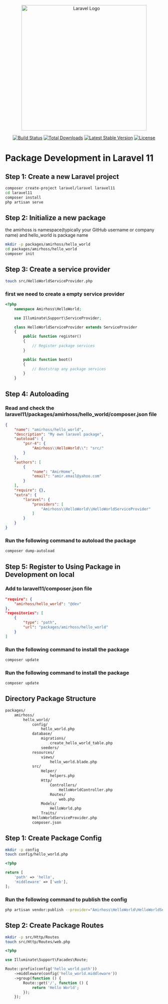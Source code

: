 <p align="center"><a href="https://laravel.com" target="_blank"><img src="https://raw.githubusercontent.com/laravel/art/master/logo-lockup/5%20SVG/2%20CMYK/1%20Full%20Color/laravel-logolockup-cmyk-red.svg" width="400" alt="Laravel Logo"></a></p>

<p align="center">
<a href="https://github.com/laravel/framework/actions"><img src="https://github.com/laravel/framework/workflows/tests/badge.svg" alt="Build Status"></a>
<a href="https://packagist.org/packages/laravel/framework"><img src="https://img.shields.io/packagist/dt/laravel/framework" alt="Total Downloads"></a>
<a href="https://packagist.org/packages/laravel/framework"><img src="https://img.shields.io/packagist/v/laravel/framework" alt="Latest Stable Version"></a>
<a href="https://packagist.org/packages/laravel/framework"><img src="https://img.shields.io/packagist/l/laravel/framework" alt="License"></a>
</p>

# Package Development in Laravel 11

## Step 1: Create a new Laravel project

```bash
composer create-project laravel/laravel laravel11
cd laravel11
composer install
php artisan serve
```

## Step 2: Initialize a new package
the amirhoss is namespace(typically your GitHub username or company name) and hello_world is package name

```bash
mkdir -p packages/amirhoss/hello_world
cd packages/amirhoss/hello_world
composer init

```

## Step 3: Create a service provider

```bash
touch src/HelloWorldServiceProvider.php
```
### first we need to create a empty service provider

```php
<?php
    namespace Amirhoss\HelloWorld;

    use Illuminate\Support\ServiceProvider;

    class HelloWorldServiceProvider extends ServiceProvider
    {
        public function register()
        {
            // Register package services
        }

        public function boot()
        {
            // Bootstrap any package services
        }
    }
```

## Step 4: Autoloading

### Read and check the laravel11/packages/amirhoss/hello_world/composer.json file

```json
{
    "name": "amirhoss/hello_world",
    "description": "My own laravel package",
    "autoload": {
        "psr-4": {
            "Amirhoss\\HelloWorld\\": "src/"
        }
    },
    "authors": [
        {
            "name": "AmirHome",
            "email": "amir.email@yahoo.com"
        }
    ],
    "require": {},
    "extra": {
        "laravel": {
            "providers": [
                "Amirhoss\\HelloWorld\\HelloWorldServiceProvider"
            ]
        }
    }
}

```
### Run the following command to autoload the package

```bash
composer dump-autoload
```

## Step 5: Register to Using Package in Development on local

### Add to laravel11/composer.json file

```json
"require": {
    "amirhoss/hello_world": "@dev"
},
"repositories": [
    {
        "type": "path",
        "url": "packages/amirhoss/hello_world"
    }
]
```

### Run the following command to install the package

```bash
composer update
```

### Run the following command to install the package

```bash
composer update
```

## Directory Package Structure

```bash
packages/
    amirhoss/
        hello_world/
            config/
                hello_world.php
            database/
                migrations/
                    create_hello_world_table.php
                seeders/
            resources/
                views/
                    hello_world.blade.php
            src/
                Helper/
                    helpers.php
                Http/
                    Controllers/
                        HelloWorldController.php
                    Routes/
                        web.php
                Models/
                    HelloWorld.php
                Traits/
            HelloWorldServiceProvider.php
            composer.json
```

## Step 1: Create Package Config

```bash
mkdir -p config
touch config/hello_world.php
```

```php
<?php

return [
    'path' => 'hello',
    'middleware' => ['web'],
];
```

### Run the following command to publish the config

```bash
php artisan vendor:publish --provider="Amirhoss\HelloWorld\HelloWorldServiceProvider"
```

## Step 2: Create Package Routes

```bash
mkdir -p src/Http/Routes
touch src/Http/Routes/web.php
```

```php
<?php

use Illuminate\Support\Facades\Route;

Route::prefix(config('hello_world.path'))
    ->middleware(config('hello_world.middleware'))
    ->group(function () {
        Route::get('/', function () {
            return 'Hello World';
        });
    });
```


